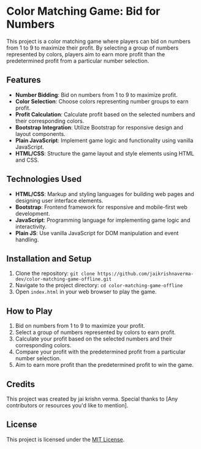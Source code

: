 # Color Matching Game: Bid for Numbers

This project is a color matching game where players can bid on numbers from 1 to 9 to maximize their profit. By selecting a group of numbers represented by colors, players aim to earn more profit than the predetermined profit from a particular number selection.

## Features

- **Number Bidding**: Bid on numbers from 1 to 9 to maximize profit.
- **Color Selection**: Choose colors representing number groups to earn profit.
- **Profit Calculation**: Calculate profit based on the selected numbers and their corresponding colors.
- **Bootstrap Integration**: Utilize Bootstrap for responsive design and layout components.
- **Plain JavaScript**: Implement game logic and functionality using vanilla JavaScript.
- **HTML/CSS**: Structure the game layout and style elements using HTML and CSS.

## Technologies Used

- **HTML/CSS**: Markup and styling languages for building web pages and designing user interface elements.
- **Bootstrap**: Frontend framework for responsive and mobile-first web development.
- **JavaScript**: Programming language for implementing game logic and interactivity.
- **Plain JS**: Use vanilla JavaScript for DOM manipulation and event handling.

## Installation and Setup

1. Clone the repository: `git clone https://github.com/jaikrishnaverma-dev/color-matching-game-offline.git`
2. Navigate to the project directory: `cd color-matching-game-offline`
3. Open `index.html` in your web browser to play the game.

## How to Play

1. Bid on numbers from 1 to 9 to maximize your profit.
2. Select a group of numbers represented by colors to earn profit.
3. Calculate your profit based on the selected numbers and their corresponding colors.
4. Compare your profit with the predetermined profit from a particular number selection.
5. Aim to earn more profit than the predetermined profit to win the game.

## Credits

This project was created by jai krishn verma. Special thanks to [Any contributors or resources you'd like to mention].

## License

This project is licensed under the [MIT License](https://opensource.org/licenses/MIT).
